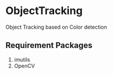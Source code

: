 # ObjectTracking

Object Tracking based on Color detection

## Requirement Packages
1. imutils
2. OpenCV
